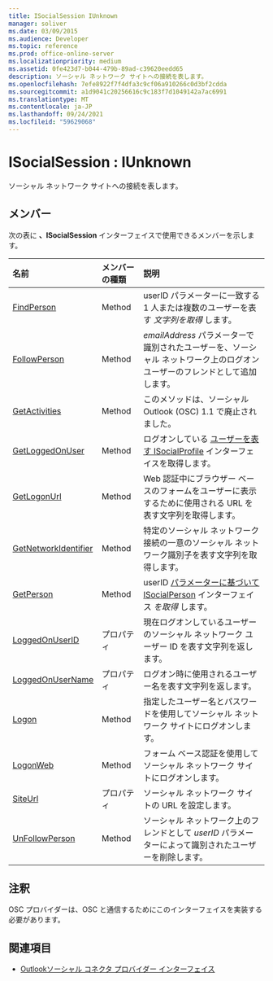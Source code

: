 ```yaml
---
title: ISocialSession IUnknown
manager: soliver
ms.date: 03/09/2015
ms.audience: Developer
ms.topic: reference
ms.prod: office-online-server
ms.localizationpriority: medium
ms.assetid: 0fe423d7-b044-479b-89ad-c39620eedd65
description: ソーシャル ネットワーク サイトへの接続を表します。
ms.openlocfilehash: 7efe8922f7f4dfa3c9cf06a910266c0d3bf2cdda
ms.sourcegitcommit: a1d9041c20256616c9c183f7d1049142a7ac6991
ms.translationtype: MT
ms.contentlocale: ja-JP
ms.lasthandoff: 09/24/2021
ms.locfileid: "59629068"
---
```

# <a name="isocialsession--iunknown"></a>ISocialSession : IUnknown

ソーシャル ネットワーク サイトへの接続を表します。
  
## <a name="members"></a>メンバー

次の表に **、ISocialSession** インターフェイスで使用できるメンバーを示します。 
  
|**名前**|**メンバーの種類**|**説明**|
|:-----|:-----|:-----|
|[FindPerson](isocialsession-findperson.md) <br/> |Method  <br/> |userID パラメーターに一致する 1 人または複数のユーザーを表す  _文字列を取得_ します。  <br/> |
|[FollowPerson](isocialsession-followperson.md) <br/> |Method  <br/> |_emailAddress_ パラメーターで識別されたユーザーを、ソーシャル ネットワーク上のログオンユーザーのフレンドとして追加します。  <br/> |
|[GetActivities](isocialsession-getactivities.md) <br/> |Method  <br/> |このメソッドは、ソーシャル Outlook (OSC) 1.1 で廃止されました。  <br/> |
|[GetLoggedOnUser](isocialsession-getloggedonuser.md) <br/> |Method  <br/> |ログオンしている [ユーザーを表す ISocialProfile](isocialprofileisocialperson.md) インターフェイスを取得します。  <br/> |
|[GetLogonUrl](isocialsession-getlogonurl.md) <br/> |Method  <br/> |Web 認証中にブラウザー ベースのフォームをユーザーに表示するために使用される URL を表す文字列を取得します。  <br/> |
|[GetNetworkIdentifier](isocialsession-getnetworkidentifier.md) <br/> |Method  <br/> |特定のソーシャル ネットワーク接続の一意のソーシャル ネットワーク識別子を表す文字列を取得します。  <br/> |
|[GetPerson](isocialsession-getperson.md) <br/> |Method  <br/> |userID [パラメーターに基づいて ISocialPerson](isocialpersoniunknown.md) インターフェイス  _を取得_ します。  <br/> |
|[LoggedOnUserID](isocialsession-loggedonuserid.md) <br/> |プロパティ  <br/> |現在ログオンしているユーザーのソーシャル ネットワーク ユーザー ID を表す文字列を返します。  <br/> |
|[LoggedOnUserName](isocialsession-loggedonusername.md) <br/> |プロパティ  <br/> |ログオン時に使用されるユーザー名を表す文字列を返します。  <br/> |
|[Logon](isocialsession-logon.md) <br/> |Method  <br/> |指定したユーザー名とパスワードを使用してソーシャル ネットワーク サイトにログオンします。  <br/> |
|[LogonWeb](isocialsession-logonweb.md) <br/> |Method  <br/> |フォーム ベース認証を使用してソーシャル ネットワーク サイトにログオンします。  <br/> |
|[SiteUrl](isocialsession-siteurl.md) <br/> |プロパティ  <br/> |ソーシャル ネットワーク サイトの URL を設定します。  <br/> |
|[UnFollowPerson](isocialsession-unfollowperson.md) <br/> |Method  <br/> |ソーシャル ネットワーク上のフレンドとして  _userID_ パラメーターによって識別されたユーザーを削除します。  <br/> |
   
## <a name="remarks"></a>注釈

OSC プロバイダーは、OSC と通信するためにこのインターフェイスを実装する必要があります。
  
## <a name="see-also"></a>関連項目

- [Outlookソーシャル コネクタ プロバイダー インターフェイス](outlook-social-connector-provider-interfaces.md)

